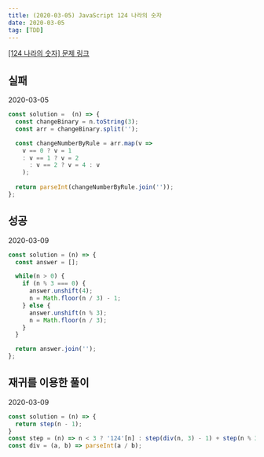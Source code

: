 ```yaml
---
title: (2020-03-05) JavaScript 124 나라의 숫자
date: 2020-03-05
tag: [TDD]
---
```


[[124 나라의 숫자] 문제 링크](https://programmers.co.kr/learn/courses/30/lessons/12899)

## 실패

2020-03-05

```javascript
const solution =  (n) => {  
  const changeBinary = n.toString(3);
  const arr = changeBinary.split('');

  const changeNumberByRule = arr.map(v =>
    v == 0 ? v = 1
    : v == 1 ? v = 2
      : v == 2 ? v = 4 : v
    );
  
  return parseInt(changeNumberByRule.join(''));
};
```

## 성공

2020-03-09

```javascript
const solution = (n) => {
  const answer = [];

  while(n > 0) {
    if (n % 3 === 0) {
      answer.unshift(4);
      n = Math.floor(n / 3) - 1;
    } else {
      answer.unshift(n % 3);
      n = Math.floor(n / 3);
    }
  }

  return answer.join('');
};
```

## 재귀를 이용한 풀이

2020-03-09

```javascript
const solution = (n) => {
  return step(n - 1);
}
const step = (n) => n < 3 ? '124'[n] : step(div(n, 3) - 1) + step(n % 3);
const div = (a, b) => parseInt(a / b);
```
